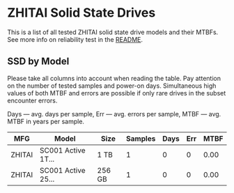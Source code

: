 ZHITAI Solid State Drives
=========================

This is a list of all tested ZHITAI solid state drive models and their MTBFs. See
more info on reliability test in the [README](https://github.com/linuxhw/SMART).

SSD by Model
------------

Please take all columns into account when reading the table. Pay attention on the
number of tested samples and power-on days. Simultaneous high values of both MTBF
and errors are possible if only rare drives in the subset encounter errors.

Days — avg. days per sample,
Err  — avg. errors per sample,
MTBF — avg. MTBF in years per sample.

| MFG       | Model              | Size   | Samples | Days  | Err   | MTBF |
|-----------|--------------------|--------|---------|-------|-------|------|
| ZHITAI    | SC001 Active 1T... | 1 TB   | 1       | 0     | 0     | 0.00   |
| ZHITAI    | SC001 Active 25... | 256 GB | 1       | 0     | 0     | 0.00   |
